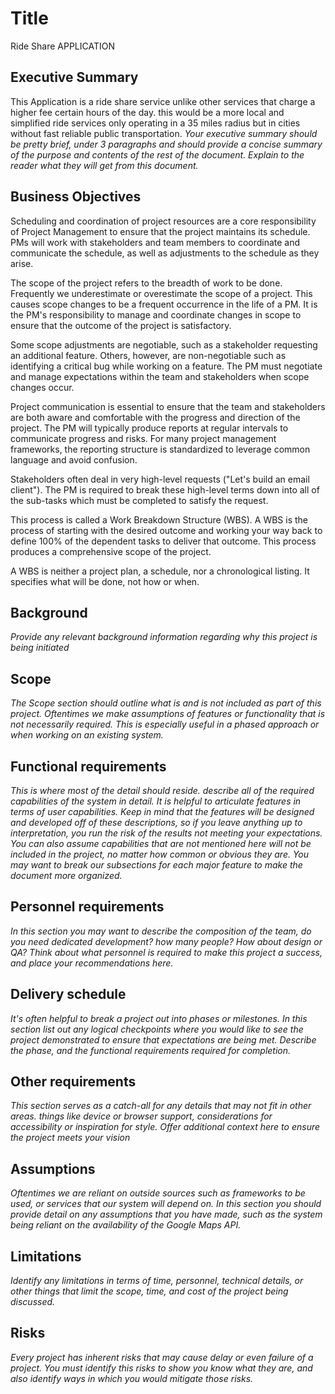 # Title
Ride Share APPLICATION

## Executive Summary
This Application is a ride share service unlike other services that charge a higher fee certain hours of the day. this would be a more local and simplified ride services only operating in a 35 miles radius but in cities without fast reliable public transportation.
*Your executive summary should be pretty brief, under 3 paragraphs and should provide a concise summary of the purpose and contents of the rest of the document.  Explain to the reader what they will get from this document.*

## Business Objectives

Scheduling and coordination of project resources are a core responsibility of Project Management to ensure that the project maintains its schedule. PMs will work with stakeholders and team members to coordinate and communicate the schedule, as well as adjustments to the schedule as they arise.

The scope of the project refers to the breadth of work to be done. Frequently we underestimate or overestimate the scope of a project. This causes scope changes to be a frequent occurrence in the life of a PM. It is the PM's responsibility to manage and coordinate changes in scope to ensure that the outcome of the project is satisfactory.

Some scope adjustments are negotiable, such as a stakeholder requesting an additional feature. Others, however, are non-negotiable such as identifying a critical bug while working on a feature. The PM must negotiate and manage expectations within the team and stakeholders when scope changes occur.

Project communication is essential to ensure that the team and stakeholders are both aware and comfortable with the progress and direction of the project. The PM will typically produce reports at regular intervals to communicate progress and risks. For many project management frameworks, the reporting structure is standardized to leverage common language and avoid confusion.

Stakeholders often deal in very high-level requests ("Let's build an email client"). The PM is required to break these high-level terms down into all of the sub-tasks which must be completed to satisfy the request.

This process is called a Work Breakdown Structure (WBS). A WBS is the process of starting with the desired outcome and working your way back to define 100% of the dependent tasks to deliver that outcome. This process produces a comprehensive scope of the project.

A WBS is neither a project plan, a schedule, nor a chronological listing. It specifies what will be done, not how or when.
## Background

*Provide any relevant background information regarding why this project is being initiated*

## Scope

*The Scope section should outline what is and is not included as part of this project.  Oftentimes we make assumptions of features or functionality that is not necessarily required.  This is especially useful in a phased approach or when working on an existing system.*

## Functional requirements

*This is where most of the detail should reside.  describe all of the required capabilities of the system in detail.  It is helpful to articulate features in terms of user capabilities.  Keep in mind that the features will be designed and developed off of these descriptions, so if you leave anything up to interpretation, you run the risk of the results not meeting your expectations.  You can also assume capabilities that are not mentioned here will not be included in the project, no matter how common or obvious they are.  You may want to break our subsections for each major feature to make the document more organized.*


## Personnel requirements

*In this section you may want to describe the composition of the team, do you need dedicated development?  how many people?  How about design or QA?  Think about what personnel is required to make this project a success, and place your recommendations here.*

## Delivery schedule

*It's often helpful to break a project out into phases or milestones.  In this section list out any logical checkpoints where you would like to see the project demonstrated to ensure that expectations are being met.  Describe the phase, and the functional requirements required for completion.*

## Other requirements

*This section serves as a catch-all for any details that may not fit in other areas.  things like device or browser support, considerations for accessibility or inspiration for style.  Offer additional context here to ensure the project meets your vision*

## Assumptions

*Oftentimes we are reliant on outside sources such as frameworks to be used, or services that our system will depend on.  In this section you should provide detail on any assumptions that you have made, such as the system being reliant on the availability of the Google Maps API.*

## Limitations

*Identify any limitations in terms of time, personnel, technical details, or other things that limit the scope, time, and cost of the project being discussed.*

## Risks

*Every project has inherent risks that may cause delay or even failure of a project.  You must identify this risks to show you know what they are, and also identify ways in which you would mitigate those risks.*
